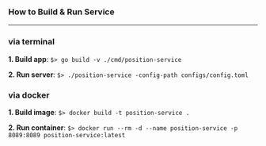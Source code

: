 ### How to Build & Run Service
----
### via terminal
**1. Build app**: ```$> go build -v ./cmd/position-service```

**2. Run server**: ```$> ./position-service -config-path configs/config.toml```
### via docker
**1. Build image**: ```$> docker build -t position-service .```

**2. Run container**: ```$> docker run --rm -d --name position-service -p 8089:8089 position-service:latest```
